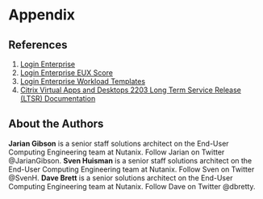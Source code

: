 # Appendix

## References

1.  [Login Enterprise](https://www.loginvsi.com/)
2.  [Login Enterprise EUX Score](https://support.loginvsi.com/hc/en-us/articles/4408717958162-Login-Enterprise-EUX-Score-#h_01GS8W30049HVB851TX60TDKS3)
3.  [Login Enterprise Workload Templates](https://support.loginvsi.com/hc/en-us/sections/360001765419-Workload-Templates)
4.  [Citrix Virtual Apps and Desktops 2203 Long Term Service Release (LTSR) Documentation](https://docs.citrix.com/en-us/citrix-virtual-apps-desktops/2203-ltsr/)

## About the Authors
**Jarian Gibson** is a senior staff solutions architect on the End-User Computing Engineering team at Nutanix. Follow Jarian on Twitter @JarianGibson.
**Sven Huisman** is a senior staff solutions architect on the End-User Computing Engineering team at Nutanix. Follow Sven on Twitter @SvenH.
**Dave Brett** is a senior solutions architect on the End-User Computing Engineering team at Nutanix. Follow Dave on Twitter @dbretty.
